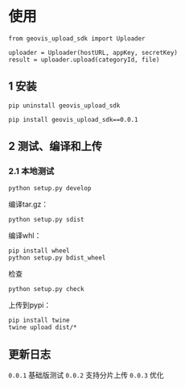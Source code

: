 # 使用
```
from geovis_upload_sdk import Uploader

uploader = Uploader(hostURL, appKey, secretKey)
result = uploader.upload(categoryId, file)
```



## 1 安装

```shell
pip uninstall geovis_upload_sdk

pip install geovis_upload_sdk==0.0.1

```



## 2 测试、编译和上传

### 2.1 本地测试

```shell
python setup.py develop
```



编译tar.gz：

```shell
python setup.py sdist
```





编译whl：

```
pip install wheel
python setup.py bdist_wheel
```



检查

```shell
python setup.py check 
```



上传到pypi：

```shell
pip install twine
twine upload dist/*
```



## 更新日志

`0.0.1` 基础版测试
`0.0.2` 支持分片上传
`0.0.3` 优化

